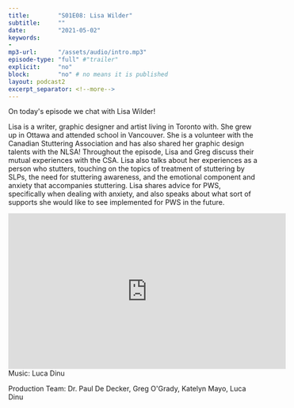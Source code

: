 ```yaml
---
title:        "S01E08: Lisa Wilder"
subtitle:     ""
date:         "2021-05-02"
keywords:
-
mp3-url:      "/assets/audio/intro.mp3"
episode-type: "full" #"trailer"
explicit:     "no"
block:        "no" # no means it is published
layout: podcast2
excerpt_separator: <!--more-->
---
```

On today's episode we chat with Lisa Wilder!

Lisa is a writer, graphic designer and artist living in Toronto with. She grew up in Ottawa and attended school in Vancouver. She is a volunteer with the Canadian Stuttering Association and has also shared her graphic design talents with the NLSA! Throughout the episode, Lisa and Greg discuss their mutual experiences with the CSA. Lisa also talks about her experiences as a person who stutters, touching on the topics of treatment of stuttering by SLPs, the need for stuttering awareness, and the emotional component and anxiety that accompanies stuttering. Lisa shares advice for PWS, specifically when dealing with anxiety, and also speaks about what sort of supports she would like to see implemented for PWS in the future.
<!--more-->
<iframe width="560" height="315" src="https://www.youtube.com/embed/tKbqnyw9BHk" title="YouTube video player" frameborder="0" allow="accelerometer; autoplay; clipboard-write; encrypted-media; gyroscope; picture-in-picture" allowfullscreen></iframe>
<!--more-->
Music: Luca Dinu

Production Team: Dr. Paul De Decker, Greg O'Grady, Katelyn Mayo, Luca Dinu
